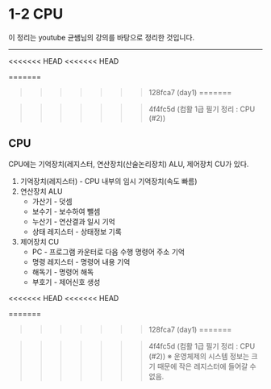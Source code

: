 # 1-2 CPU
이 정리는 youtube 균쌤님의 강의를 바탕으로 정리한 것입니다.
___
<<<<<<< HEAD
<<<<<<< HEAD

=======
>>>>>>> 128fca7 (day1)
=======

>>>>>>> 4f4fc5d (컴활 1급 필기 정리 : CPU (#2))
## CPU
CPU에는 기억장치(레지스터, 연산장치(산술논리장치) ALU, 제어장치 CU가 있다.
1. 기억장치(레지스터) - CPU 내부의 임시 기억장치(속도 빠름)
2. 연산장치 ALU
    * 가산기 - 덧셈
    * 보수기 - 보수하여 뺄셈
    * 누산기 - 연산결과 일시 기억
    * 상태 레지스터  - 상태정보 기록
3. 제어장치 CU  
    * PC - 프로그램 카운터로 다음 수행 명령어 주소 기억
    * 명령 레지스터 - 명령어 내용 기억
    * 해독기 - 명령어 해독
    * 부호기 - 제어신호 생성  

<<<<<<< HEAD
<<<<<<< HEAD

=======
>>>>>>> 128fca7 (day1)
=======

>>>>>>> 4f4fc5d (컴활 1급 필기 정리 : CPU (#2))
&#8251; 운영체제의 시스템 정보는 크기 때문에 작은 레지스터에 들어갈 수 없음.